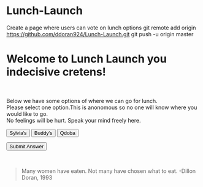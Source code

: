 # Lunch-Launch
Create a page where users can vote on lunch options 
git remote add origin https://github.com/ddoran924/Lunch-Launch.git
git push -u origin master
<!Docutype html>
<html lang='en'>
  <head>
  <meta charset="utf-8">
  <meta name="viewport" content="width=device-width, initial-scale=1">
  <link rel="stylesheet" href="LLCSS.CSS">
  <script src="https://ajax.googleapis.com/ajax/libs/jquery/3.2.1/jquery.min.js"></script>
  <script src='LLJS.JS'></script>
  <script src="https://maxcdn.bootstrapcdn.com/bootstrap/3.3.7/js/bootstrap.min.js"></script>
  <link rel="stylesheet" href="https://maxcdn.bootstrapcdn.com/bootstrap/3.3.7/css/bootstrap-theme.min.css" integrity="sha384-rHyoN1iRsVXV4nD0JutlnGaslCJuC7uwjduW9SVrLvRYooPp2bWYgmgJQIXwl/Sp" crossorigin="anonymous">
  <link href="http://fonts.googleapis.com/css?family=Corben:bold" rel="stylesheet" type="text/css">
  <link href="http://fonts.googleapis.com/css?family=Nobile" rel="stylesheet" type="text/css">
  </head>
  
  <script>
  /* hides the submit button upon clicking*/
$(document).ready(function(){
    $("#submit").click(function(){
        $(this).hide();
        $("form").hide();
    });
});
/*Hides the food options when submit button is clicked*/
</script>
  <body>
  <div class="container">
    <h1 id="title">Welcome to Lunch Launch you indecisive cretens!</h1>
    <br>
    <!--description paragraph-->
    <p class='bred'>
    Below we have some options of where we can go for lunch. 
    <br>
    Please select one option.This is anonomous so no one will know where you would like to go. 
    <br>
    No feelings will be hurt. Speak your mind freely here.
    </p>
    <!--Radio selector buttons should include user inputs from LLJS.JS... Currently does not-->
    <div class="row">
    <form>
    <button class='option' name='choice' id='userInput1'>Sylvia's</button>
    <button class='option' name='choice' id='userInput2'>Buddy's</button>
    <button class='option' name='choice' id='userInput3'>Qdoba</button>
    </form>
    </div>
    <!--Submit Button -->
    <div class='btnholder'>
    <button id='submit' onclick='myfunction()'>Submit Answer</button>
    </div>
    <p id='appear'></p>
    <br>
    <!--Blockquote for entertainment value-->
    <blockquote>
      Many women have eaten. Not many have chosen what to eat.
      -Dillon Doran, 1993
    </blockquote>
    </div>
  </body>
  </html>
